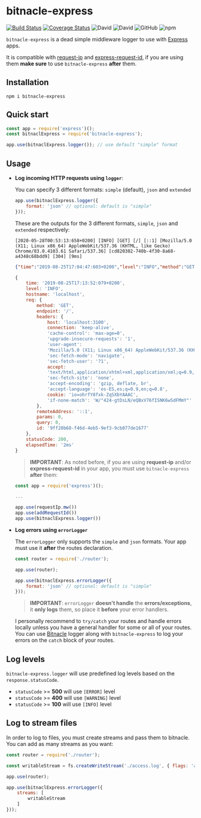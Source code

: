 # bitnacle-express

[![Build Status](https://travis-ci.org/daviddelpuerto/bitnacle-express.svg?branch=master)](https://travis-ci.org/daviddelpuerto/bitnacle-express)
[![Coverage Status](https://coveralls.io/repos/github/daviddelpuerto/bitnacle-express/badge.svg?branch=master)](https://coveralls.io/github/daviddelpuerto/bitnacle-express?branch=master)
![David](https://img.shields.io/david/daviddelpuerto/bitnacle-express)
![David](https://img.shields.io/david/dev/daviddelpuerto/bitnacle-express)
![GitHub](https://img.shields.io/github/license/daviddelpuerto/bitnacle-express)
![npm](https://img.shields.io/npm/v/bitnacle-express)

```bitnacle-express``` is a dead simple middleware logger to use with [Express](https://www.npmjs.com/package/express) apps.

It is compatible with [request-ip](https://www.npmjs.com/package/request-ip) and [express-request-id](https://www.npmjs.com/package/express-request-id), if you are using them **make sure** to use ```bitnacle-express``` **after** them.

## Installation

```
npm i bitnacle-express
```

## Quick start

```javascript
const app = require('express')();
const bitnaclExpress = require('bitnacle-express');

app.use(bitnaclExpress.logger()); // use default "simple" format 
```

## Usage

- **Log incoming HTTP requests using ```logger```**:

    You can specify 3 different formats: ```simple``` (default), ```json``` and ```extended```
    ```javascript
    app.use(bitnaclExpress.logger({
        format: 'json' // optional: default is "simple"
    }));  
    ```

    These are the outputs for the 3 different formats, ```simple```, ```json``` and ```extended``` respectively:

    ```
    [2020-05-28T00:53:13:658+0200] [INFO] [GET] [/] [::1] [Mozilla/5.0 (X11; Linux x86_64) AppleWebKit/537.36 (KHTML, like Gecko) Chrome/83.0.4103.61 Safari/537.36] [cd820302-740b-4f30-8a68-a4348c68bdd9] [304] [9ms]
    ```

    ```json
    {"time":"2019-08-25T17:04:47:603+0200","level":"INFO","method":"GET","endpoint":"/","remoteAddress":"::1","id":"6c09133d-ffa3-4ad3-af3b-8e5c78ee73ad","statusCode":304,"elapsedTime":"18ms"}
    ```

    ```javascript
    { 
        time: '2019-08-25T17:13:52:079+0200',
        level: 'INFO',
        hostname: 'localhost',
        req: { 
            method: 'GET',
            endpoint: '/',
            headers: { 
                host: 'localhost:3100',
                connection: 'keep-alive',
                'cache-control': 'max-age=0',
                'upgrade-insecure-requests': '1',
                'user-agent':
                'Mozilla/5.0 (X11; Linux x86_64) AppleWebKit/537.36 (KHTML, like Gecko) Chrome/76.0.3809.100 Safari/537.36',
                'sec-fetch-mode': 'navigate',
                'sec-fetch-user': '?1',
                accept:
                'text/html,application/xhtml+xml,application/xml;q=0.9,image/webp,image/apng,*/*;q=0.8,application/signed-exchange;v=b3',
                'sec-fetch-site': 'none',
                'accept-encoding': 'gzip, deflate, br',
                'accept-language': 'es-ES,es;q=0.9,en;q=0.8',
                cookie: 'io=ohrfY8fxk-ZqSXbYAAAC',
                'if-none-match': 'W/"424-gtDsLN/eQBxV76fISNK6wSdFMmY"' 
            },
            remoteAddress: '::1',
            params: 0,
            query: 0,
            id: '9ff20b68-f46d-4eb5-9ef3-9cb077de1677' 
        },
        statusCode: 200,
        elapsedTime: '2ms' 
    }
    ```

    > **IMPORTANT**: As noted before, if you are using **request-ip** and/or **express-request-id** in your app, you must use ```bitnacle-express``` **after** them:

    ```javascript
    const app = require('express')();

    ... 

    app.use(requestIp.mw())
    app.use(addRequestId())
    app.use(bitnaclExpress.logger())
    ```

- **Log errors using ```errorLogger```**

    The ```errorLogger``` only supports the ```simple``` and ```json``` formats. Your app must use it **after** the routes declaration.

    ```javascript
    const router = require('./router');

    app.use(router);

    app.use(bitnaclExpress.errorLogger({
        format: 'json' // optional: default is "simple"
    }));
    ```

    > **IMPORTANT**: ```errorLogger``` **doesn't handle** the **errors/exceptions**, it **only logs** them, so place it **before** your error handlers.

    I personally recommend to ```try/catch``` your routes and handle errors locally unless you have a general handler for some or all of your routes. You can use [Bitnacle](https://www.npmjs.com/package/bitnacle) logger along with ```bitnacle-express``` to log your errors on the ```catch``` block of your routes.

## Log levels

```bitnacle-express.logger``` will use predefined log levels based on the ```response.statusCode```.

- ```statusCode``` >= **500** will use ```[ERROR]``` level
- ```statusCode``` >= **400** will use ```[WARNING]``` level
- ```statusCode``` >= **100** will use ```[INFO]``` level

## Log to stream files

In order to log to files, you must create streams and pass them to bitnacle. You can add as many streams as you want:

```javascript
const router = require('./router');

const writableStream = fs.createWriteStream('./access.log', { flags: 'a' });

app.use(router);

app.use(bitnaclExpress.errorLogger({
    streams: [
        writableStream
    ]
}));
```